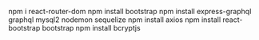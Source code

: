 npm i react-router-dom
npm install bootstrap
npm install express-graphql graphql mysql2 nodemon sequelize
npm install axios
npm install react-bootstrap bootstrap
npm install bcryptjs
